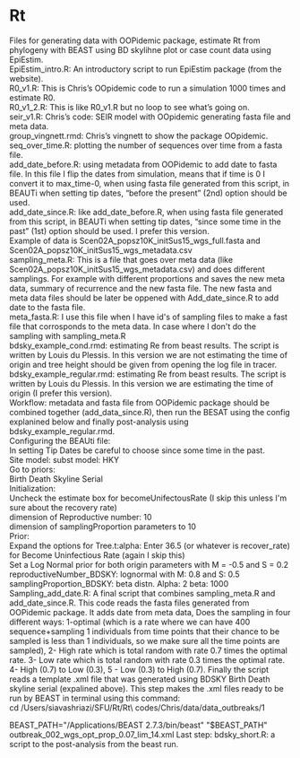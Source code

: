 # Rt
Files for generating data with OOPidemic package, estimate Rt from phylogeny with BEAST using BD skylihne plot or case count data using EpiEstim. \
EpiEstim_intro.R: An introductory script to run EpiEstim package (from the website). \
R0_v1.R: This is Chris’s OOpidemic code to run a simulation 1000 times and estimate R0. \
R0_v1_2.R: This is like R0_v1.R but no loop to see what’s going on. \
seir_v1.R: Chris’s code: SEIR model with OOpidemic generating fasta file and meta data. \
group_vingnett.rmd: Chris’s vingnett to show the package OOpidemic. \
seq_over_time.R: plotting the number of sequences over time from a fasta file. \
add_date_before.R: using metadata from OOPidemic to add date to fasta file. In this file I flip the dates from simulation, means that if time is 0 I convert it to max_time-0, when using fasta file generated from this script, in BEAUTi when setting tip dates, “before the present” (2nd) option should be used. \
add_date_since.R: like add_date_before.R, when using fasta file generated from this script, in BEAUTi when setting tip dates, “since some time in the past” (1st) option should be used. I prefer this version. \
Example of data is Scen02A_popsz10K_initSus15_wgs_full.fasta and Scen02A_popsz10K_initSus15_wgs_metadata.csv \
sampling_meta.R: This is a file that goes over meta data (like Scen02A_popsz10K_initSus15_wgs_metadata.csv) and does different samplings. For example with different proportions and saves the new meta data, summary of recurrence and the new fasta file. The new fasta and meta data files should be later be oppened with Add_date_since.R to add date to the fasta file. \
meta_fasta.R: I use this file when I have id's of sampling files to make a fast file that corrosponds to the meta data. In case where I don't do the sampling with sampling_meta.R \
bdsky_example_cond.rmd: estimating Re from beast results. The script is written by Louis du Plessis. In this version we are not estimating the time of origin and tree height should be given from opening the log file in tracer. \
bdsky_example_regular.rmd: estimating Re from beast results. The script is written by Louis du Plessis. In this version we are estimating the time of origin (I prefer this version). \
Workflow: metadata and fasta file from OOPidemic package should be combined together (add_data_since.R), then run the BESAT using the config explanined below and finally post-analysis using bdsky_example_regular.rmd. \
Configuring the BEAUti file: \
In setting Tip Dates be careful to choose since some time in the past. \
Site model: subst model: HKY \
Go to priors: \
Birth Death Skyline Serial \
Initialization: \
Uncheck the estimate box for becomeUnifectousRate (I skip this unless I'm sure about the recovery rate) \
dimension of Reproductive number: 10 \
dimension of samplingProportion parameters to 10 \
Prior: \
Expand the options for Tree.t:alpha: Enter 36.5 (or whatever is recover_rate) for Become Uninfectious Rate (again I skip this) \
Set a Log Normal prior for both origin parameters with M = -0.5 and S = 0.2 \
reproductiveNumber_BDSKY: lognormal with M: 0.8 and S: 0.5 \
samplingProportion_BDSKY: beta distn. Alpha: 2 beta: 1000 \
Sampling_add_date.R: A final script that combines sampling_meta.R and add_date_since.R. This code reads the fasta files generated from OOPidemic package. It adds date from meta data, Does the sampling in four different ways: 1-optimal (which is a rate where we can have 400 sequence+sampling 1 individuals from time points that their chance to be sampled is less than 1 individuals, so we make sure all the time points are sampled), 2- High rate which is total random with rate 0.7 times the optimal rate. 3- Low rate which is total random with rate 0.3 times the optimal rate. 4- High (0.7) to Low (0.3), 5 - Low (0.3) to High (0.7). Finally the script reads a template .xml file that was generated using BDSKY Birth Death skyline serial (expalined above). This step makes the .xml files ready to be run by BEAST in terminal using this command:\
cd /Users/siavashriazi/SFU/Rt/Rt\ codes/Chris/data/data_outbreaks/1

BEAST_PATH="/Applications/BEAST 2.7.3/bin/beast"
"$BEAST_PATH" outbreak_002_wgs_opt_prop_0.07_lim_14.xml
Last step:
bdsky_short.R: a script to the post-analysis from the beast run. 
 














